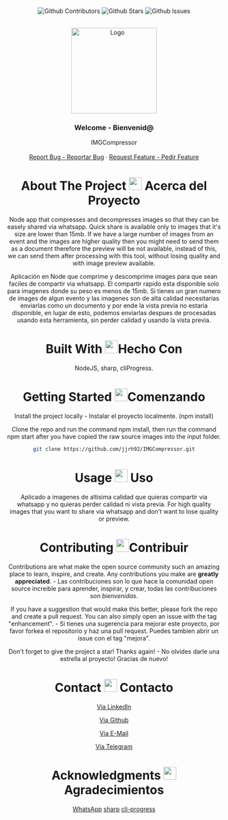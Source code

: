 <br />

<div align="center">

![Github Contributors](https://img.shields.io/github/contributors/jjrh92/IMGCompressor)
![Github Stars](https://img.shields.io/github/stars/jjrh92/IMGCompressor)
![Github Issues](https://img.shields.io/github/issues-raw/jjrh92/IMGCompressor)

<!-- PROJECT LOGO -->
<br />
<div align="center">
  <a href="https://github.com/jjrh92/IMGCompressor">
    <img src="https://img.icons8.com/?size=256&id=43677&format=png" alt="Logo" width="200" height="200">
  </a>

<h3 align="center">Welcome - Bienvenid@</h3>

  <p align=center">
    IMGCompressor
    <br />
    <br />
    <a href="https://github.com/jjrh92/IMGCompressor/issues">Report Bug - Reportar Bug</a>
    ·
    <a href="https://github.com/jjrh92/IMGCompressor/issues">Request Feature - Pedir Feature</a>
  </p>
</div>

<!-- ABOUT THE PROJECT -->

<h1 align="center"> 
About The Project <img src="https://media2.giphy.com/media/4ZrRpqbSaWoyZYRoCd/giphy.gif" width="30px"> Acerca del Proyecto
</h1>

Node app that compresses and decompresses images so that they can be easely shared via whatsapp. Quick share is available only to images that it's size are lower than 15mb. If we have a large number of images from an event and the images are higher quality then you might need to send them as a document therefore the preview will be not available, instead of this, we can send them after processing with this tool, without losing quality and with image preview available.

Aplicación en Node que comprime y descomprime images para que sean faciles de compartir via whatsapp. El compartir rapido esta disponible solo para imagenes donde su peso es menos de 15mb. Si tienes un gran numero de images de algun evento y las imagenes son de alta calidad necesitarias enviarlas como un documento y por ende la vista previa no estaria disponible, en lugar de esto, podemos enviarlas despues de procesadas usando esta herramienta, sin perder calidad y usando la vista previa.

<h1 align="center"> 
Built With <img src="https://media0.giphy.com/media/uhQuegHFqkVYuFMXMQ/giphy.gif" width="30px">Hecho Con
</h1>

NodeJS, sharp, cliProgress.

<!-- GETTING STARTED -->
<h1 align="center"> 
Getting Started <img src="https://media1.giphy.com/media/QvpqIQAAl66EfoTJj8/giphy.gif" width="30px">Comenzando
</h1>


Install the project locally - Instalar el proyecto localmente. (npm install)

Clone the repo and run the command npm install, then run the command npm start after you have copied the raw source images into the input folder.
   ```sh
   git clone https://github.com/jjrh92/IMGCompressor.git
   ```

<!-- USAGE EXAMPLES -->
<h1 align="center"> 
Usage <img src="https://media4.giphy.com/media/v1.Y2lkPTc5MGI3NjExN2lvcWx2Ynpia3BjYnk3Yzlvdmw1cnBjdHI3cm5uY3QzenM1enNibiZlcD12MV9pbnRlcm5hbF9naWZfYnlfaWQmY3Q9cw/igPDtkfSJZMFwE0LP8/giphy.gif" width="30px"> Uso
</h1>

Aplicado a imagenes de altisima calidad que quieras compartir via whatsapp y no quieras perder calidad ni vista previa. For high quality images that you want to share via whatsapp and don't want to lose quality or preview. 

<!-- CONTRIBUTING -->
<h1 align="center"> 
Contributing <img src="https://media4.giphy.com/media/rkzUVAQe0zC52ActrJ/giphy.gif" width="30px">Contribuir
</h1>

Contributions are what make the open source community such an amazing place to learn, inspire, and create. Any contributions you make are **greatly appreciated**. - Las contribuciones son lo que hace la comunidad open source increible para aprender, inspirar, y crear, todas las contribuciones *son bienvenidas*. 

If you have a suggestion that would make this better, please fork the repo and create a pull request. You can also simply open an issue with the tag "enhancement". - Si tienes una sugerencia para mejorar este proyecto, por favor forkea el repositorio y haz una pull request. Puedes tambien abrir un issue con el tag "mejora".

Don't forget to give the project a star! Thanks again! - No olvides darle una estrella al proyecto! Gracias de nuevo!

<!-- CONTACT -->
<h1 align="center"> 
Contact <img src="https://media3.giphy.com/media/dA9zmG7BCtbauczAQY/giphy.gif" width="30px"> Contacto
</h1>

[Via LinkedIn](https://linkedin.com/jjrh92)

[Via Github](https://github.com/jjrh92)

[Via E-Mail](mailto:contact@julioreyes.dev)

[Via Telegram](https://t.me/jjrh92)

<!-- ACKNOWLEDGMENTS -->
<h1 align="center"> 
Acknowledgments <img src="https://media1.giphy.com/media/v1.Y2lkPTc5MGI3NjExbXliemQ4NzVmdXRxc3FyM3RjN2F2NzQ5MmRwZnJxa2VrZDBncjhtbiZlcD12MV9pbnRlcm5hbF9naWZfYnlfaWQmY3Q9cw/sa5tk2gi3G1MSmy1vY/giphy.gif" width="30px"> Agradecimientos
</h1>

[WhatsApp](https://www.whatsapp.com//)
[sharp](https://www.npmjs.com/package/sharp)
[cli-progress](https://www.npmjs.com/package/cli-progress)